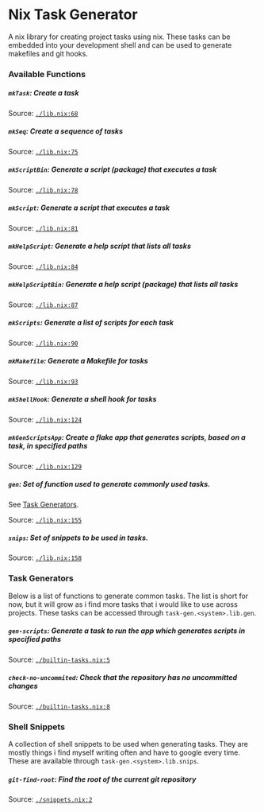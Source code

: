 # Nix Task Generator
A nix library for creating project tasks using nix. These tasks can be embedded into your development shell and can be used to generate makefiles and git hooks.


### Available Functions
##### `mkTask`: Create a task

Source: [`./lib.nix:68`](./lib.nix?plain=1#L68)


##### `mkSeq`: Create a sequence of tasks

Source: [`./lib.nix:75`](./lib.nix?plain=1#L75)


##### `mkScriptBin`: Generate a script (package) that executes a task

Source: [`./lib.nix:78`](./lib.nix?plain=1#L78)


##### `mkScript`: Generate a script that executes a task

Source: [`./lib.nix:81`](./lib.nix?plain=1#L81)


##### `mkHelpScript`: Generate a help script that lists all tasks

Source: [`./lib.nix:84`](./lib.nix?plain=1#L84)


##### `mkHelpScriptBin`: Generate a help script (package) that lists all tasks

Source: [`./lib.nix:87`](./lib.nix?plain=1#L87)


##### `mkScripts`: Generate a list of scripts for each task

Source: [`./lib.nix:90`](./lib.nix?plain=1#L90)


##### `mkMakefile`: Generate a Makefile for tasks

Source: [`./lib.nix:93`](./lib.nix?plain=1#L93)


##### `mkShellHook`: Generate a shell hook for tasks

Source: [`./lib.nix:124`](./lib.nix?plain=1#L124)


##### `mkGenScriptsApp`: Create a flake app that generates scripts, based on a task, in specified paths

Source: [`./lib.nix:129`](./lib.nix?plain=1#L129)


##### `gen`: Set of function used to generate commonly used tasks.
See [Task Generators](#task-generators).

Source: [`./lib.nix:155`](./lib.nix?plain=1#L155)


##### `snips`: Set of snippets to be used in tasks.

Source: [`./lib.nix:158`](./lib.nix?plain=1#L158)

### Task Generators
Below is a list of functions to generate common tasks. The list is short for now, but it will grow as i find more tasks that i would like to use across projects. These tasks can be accessed through `task-gen.<system>.lib.gen`.

##### `gen-scripts`: Generate a task to run the app which generates scripts in specified paths

Source: [`./builtin-tasks.nix:5`](./builtin-tasks.nix?plain=1#L5)


##### `check-no-uncommited`: Check that the repository has no uncommitted changes

Source: [`./builtin-tasks.nix:8`](./builtin-tasks.nix?plain=1#L8)

### Shell Snippets
A collection of shell snippets to be used when generating tasks. They are mostly things i find myself writing often and have to google every time. These are available through `task-gen.<system>.lib.snips`.

##### `git-find-root`: Find the root of the current git repository

Source: [`./snippets.nix:2`](./snippets.nix?plain=1#L2)
